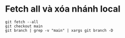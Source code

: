 # Fetch all và xóa nhánh local
```
git fetch --all
git checkout main
git branch | grep -v "main" | xargs git branch -D
```
